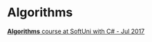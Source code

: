 # Algorithms

[**Algorithms** course at SoftUni with C# - Jul 2017](https://softuni.bg/trainings/1688/algorithms-july-2017)
